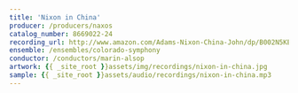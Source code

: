 ```yaml
---
title: 'Nixon in China'
producer: /producers/naxos
catalog_number: 8669022-24
recording_url: http://www.amazon.com/Adams-Nixon-China-John/dp/B002N5KEHO
ensemble: /ensembles/colorado-symphony
conductor: /conductors/marin-alsop
artwork: {{ _site_root }}assets/img/recordings/nixon-in-china.jpg
sample: {{ _site_root }}assets/audio/recordings/nixon-in-china.mp3
---
```


